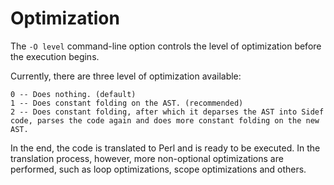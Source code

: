 # Optimization

The `-O level` command-line option controls the level of optimization before the execution begins.


Currently, there are three level of optimization available:

```text
0 -- Does nothing. (default)
1 -- Does constant folding on the AST. (recommended)
2 -- Does constant folding, after which it deparses the AST into Sidef code, parses the code again and does more constant folding on the new AST.
```

In the end, the code is translated to Perl and is ready to be executed. In the translation process, however, more non-optional optimizations are performed, such as loop optimizations, scope optimizations and others.
